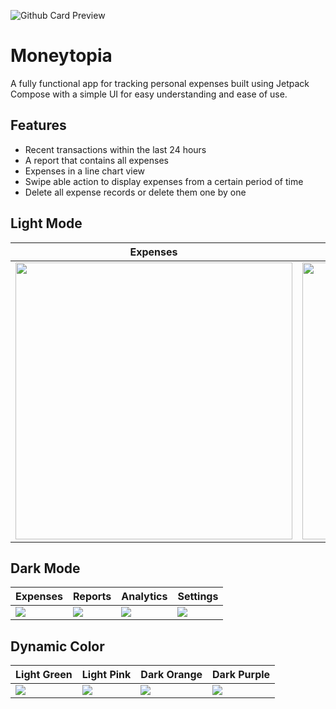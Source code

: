 ![Github Card Preview](https://raw.githubusercontent.com/dimrnhhh/moneytopia/main/art/banner.png?raw=true)

# Moneytopia
A fully functional app for tracking personal expenses built using Jetpack Compose with a simple UI for easy understanding and ease of use.

## Features
- Recent transactions within the last 24 hours
- A report that contains all expenses
- Expenses in a line chart view
- Swipe able action to display expenses from a certain period of time
- Delete all expense records or delete them one by one

## Light Mode
| Expenses                                                                                                   | Reports                                                                                                   | Analytics                                                                                                    | Settings                                                                                                    |
|------------------------------------------------------------------------------------------------------------|-----------------------------------------------------------------------------------------------------------|--------------------------------------------------------------------------------------------------------------|-------------------------------------------------------------------------------------------------------------|
| <img src="https://raw.githubusercontent.com/dimrnhhh/moneytopia/main/art/1-light-expenses.png" width="443"> | <img src="https://raw.githubusercontent.com/dimrnhhh/moneytopia/main/art/2-light-reports.png" width="443"> | <img src="https://raw.githubusercontent.com/dimrnhhh/moneytopia/main/art/3-light-analytics.png" width="443"> | <img src="https://raw.githubusercontent.com/dimrnhhh/moneytopia/main/art/4-light-settings.png" width="443"> |

## Dark Mode
| Expenses                                                                                | Reports                                                                                | Analytics                                                                                | Settings                                                                                |
|-----------------------------------------------------------------------------------------|----------------------------------------------------------------------------------------|------------------------------------------------------------------------------------------|-----------------------------------------------------------------------------------------|
| ![](https://raw.githubusercontent.com/dimrnhhh/moneytopia/main/art/1-dark-expenses.png) | ![](https://raw.githubusercontent.com/dimrnhhh/moneytopia/main/art/2-dark-reports.png) | ![](https://raw.githubusercontent.com/dimrnhhh/moneytopia/main/art/3-dark-analytics.png) | ![](https://raw.githubusercontent.com/dimrnhhh/moneytopia/main/art/4-dark-settings.png) |

## Dynamic Color
| Light Green                                                                                            | Light Pink                                                                                              | Dark Orange                                                                                            | Dark Purple                                                                                            |
|--------------------------------------------------------------------------------------------------------|---------------------------------------------------------------------------------------------------------|--------------------------------------------------------------------------------------------------------|--------------------------------------------------------------------------------------------------------|
| ![](https://raw.githubusercontent.com/dimrnhhh/moneytopia/main/art/1-light-dynamic-color-expenses.png) | ![](https://raw.githubusercontent.com/dimrnhhh/moneytopia/main/art/2-light-dynamic-color-analytics.png) | ![](https://raw.githubusercontent.com/dimrnhhh/moneytopia/main/art/3-dark-dynamic-color-expenses.png?) | ![](https://raw.githubusercontent.com/dimrnhhh/moneytopia/main/art/4-dark-dynamic-color-analytics.png) |
